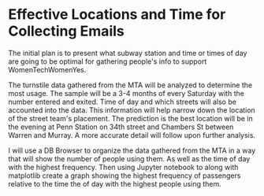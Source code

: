 # Effective Locations and Time for Collecting Emails

The initial plan is to present what subway station and time or times of day are going to be optimal for gathering people's info to support WomenTechWomenYes.

The turnstile data gathered from the MTA will be analyzed to determine the most usage. The sample will be a 3-4 months of every Saturday with the number entered and exited. Time of day and which streets will also be accounted into the data. This information will help narrow down the location of the street team's placement. The prediction is the best location will be in the evening at Penn Station on 34th street and Chambers St between Warren and Murray. A more accurate detail will follow upon further analysis.

I will use a DB Browser to organize the data gathered from the MTA in a way that will show the number of people using them. As well as the time of day with the highest frequency.  Then using Jupyter notebook to along with matplotlib create a graph showing the highest frequency of passengers relative to the time the of day with the highest people using them.
